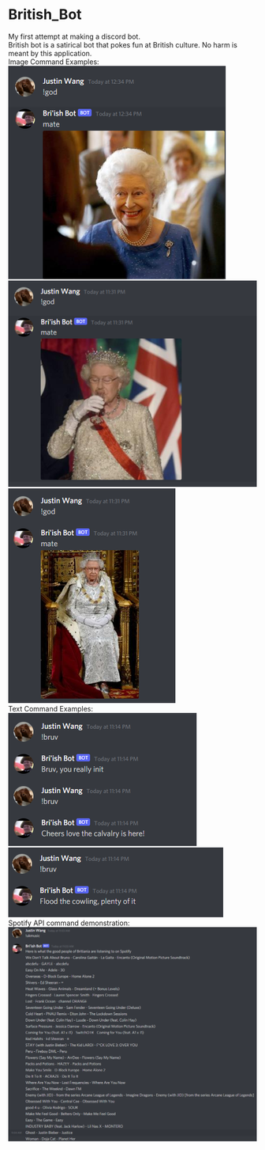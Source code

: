 # British_Bot
My first attempt at making a discord bot. </br>
British bot is a satirical bot that pokes fun at British culture. No harm is meant by this application. </br>
Image Command Examples: </br>
![](images/bot_image1.png)</br>
![](images/bot_image2.png)</br>
![](images/bot_image3.png)</br>
Text Command Examples:</br>
![](images/bot_text1.png)
![](images/bot_text2.png)</br>
Spotify API command demonstration: </br>
![](images/bot_spotify.png)</br>
